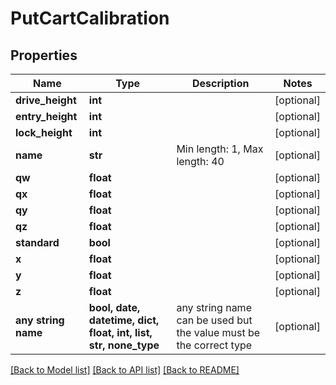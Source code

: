 # PutCartCalibration


## Properties
Name | Type | Description | Notes
------------ | ------------- | ------------- | -------------
**drive_height** | **int** |  | [optional] 
**entry_height** | **int** |  | [optional] 
**lock_height** | **int** |  | [optional] 
**name** | **str** | Min length: 1, Max length: 40 | [optional] 
**qw** | **float** |  | [optional] 
**qx** | **float** |  | [optional] 
**qy** | **float** |  | [optional] 
**qz** | **float** |  | [optional] 
**standard** | **bool** |  | [optional] 
**x** | **float** |  | [optional] 
**y** | **float** |  | [optional] 
**z** | **float** |  | [optional] 
**any string name** | **bool, date, datetime, dict, float, int, list, str, none_type** | any string name can be used but the value must be the correct type | [optional]

[[Back to Model list]](../README.md#documentation-for-models) [[Back to API list]](../README.md#documentation-for-api-endpoints) [[Back to README]](../README.md)


